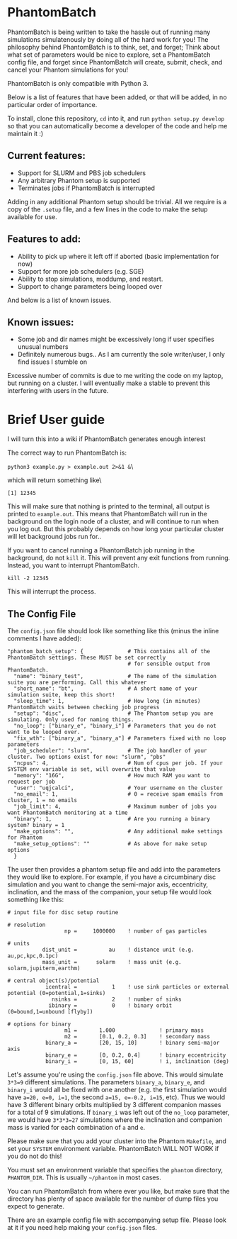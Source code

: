 # PhantomBatch

PhantomBatch is being written to take the hassle out of running many simulations simulatenously by doing all of the hard work for you!
The philosophy behind PhantomBatch is to think, set, and forget; Think about what set of parameters would be nice to explore, set a 
PhantomBatch config file, and forget since PhantomBatch will create, submit, check, and cancel your Phantom simulations for you!

PhantomBatch is only compatible with Python 3.

Below is a list of features that have been added, or that will be added, in no particular order of importance.

To install, clone this repository, `cd` into it, and run `python setup.py develop` so that you can automatically become
a developer of the code and help me maintain it :) 

## Current features:
- Support for SLURM and PBS job schedulers
- Any arbitrary Phantom setup is supported
- Terminates jobs if PhantomBatch is interrupted

Adding in any additional Phantom setup should be trivial. All we require is a copy of the `.setup` file,
and a few lines in the code to make the setup available for use.

## Features to add:
- Ability to pick up where it left off if aborted (basic implementation for now)
- Support for more job schedulers (e.g. SGE)
- Ability to stop simulations, moddump, and restart.
- Support to change parameters being looped over

And below is a list of known issues.

## Known issues:
- Some job and dir names might be excessively long if user specifies unusual numbers
- Definitely numerous bugs.. As I am currently the sole writer/user, I only find issues I stumble on

Excessive number of commits is due to me writing the code on my laptop, but running on a cluster. I will eventually
make a stable to prevent this interfering with users in the future.

# Brief User guide
I will turn this into a wiki if PhantomBatch generates enough interest

The correct way to run PhantomBatch is:

`python3 example.py > example.out 2>&1 &`\

which will return something like\

``[1] 12345``

This will make sure that nothing is printed to the terminal, all output is printed to `example.out`.
This means that PhantomBatch will run in the background on the login node of a cluster, and will continue to run when
you log out. But this probably depends on how long your particular cluster will let background jobs run for..

If you want to cancel running a PhantomBatch job running in the background, do not `kill` it. This will prevent any exit
functions from running. Instead, you want to interrupt PhantomBatch.

``kill -2 12345``

This will interrupt the process.

## The Config File

The `config.json` file should look like something like this (minus the inline comments I have added):
```
"phantom_batch_setup": {              # This contains all of the PhantomBatch settings. These MUST be set correctly
                                      # for sensible output from PhantomBatch.
  "name": "binary_test",              # The name of the simulation suite you are performing. Call this whatever
  "short_name": "bt",                 # A short name of your simulation suite, keep this short! 
  "sleep_time": 1,                    # How long (in minutes) PhantomBatch waits between checking job progress
  "setup": "disc",                    # The Phantom setup you are simulating. Only used for naming things.
  "no_loop": ["binary_e", "binary_i"] # Parameters that you do not want to be looped over.
  "fix_wth": ["binary_a", "binary_a"] # Parameters fixed with no loop parameters
  "job_scheduler": "slurm",           # The job handler of your cluster. Two options exist for now: "slurm", "pbs"
  "ncpus": 4,                         # Num of cpus per job. If your SYSTEM env variable is set, will overwrite that value
  "memory": "16G",                    # How much RAM you want to request per job
  "user": "uqjcalci",                 # Your username on the cluster
  "no_email": 1,                      # 0 = receive spam emails from cluster, 1 = no emails
  "job_limit": 4,                     # Maximum number of jobs you want PhantomBatch monitoring at a time
  "binary": 1,                        # Are you running a binary system? binary = 1
  "make_options": "",                 # Any additional make settings for Phantom
  "make_setup_options": ""            # As above for make setup options
  }

```
The user then provides a phantom setup file and add into the parameters they would like to explore. For example,
if you have a circumbinary disc simulation and you want to change the semi-major axis, eccentricity, inclination,
and the mass of the companion, your setup file would look something like this:

```
# input file for disc setup routine

# resolution
                  np =     1000000    ! number of gas particles

# units
           dist_unit =          au    ! distance unit (e.g. au,pc,kpc,0.1pc)
           mass_unit =      solarm    ! mass unit (e.g. solarm,jupiterm,earthm)

# central object(s)/potential
            icentral =           1    ! use sink particles or external potential (0=potential,1=sinks)
              nsinks =           2    ! number of sinks
             ibinary =           0    ! binary orbit (0=bound,1=unbound [flyby])

# options for binary
                  m1 =       1.000              ! primary mass
                  m2 =       [0.1, 0.2, 0.3]    ! secondary mass
            binary_a =       [20, 15, 10]       ! binary semi-major axis
            binary_e =       [0, 0.2, 0.4]      ! binary eccentricity
            binary_i =       [0, 15, 60]        ! i, inclination (deg)
```

Let's assume you're using the `config.json` file above. This would simulate `3*3=9` different simulations.
The parameters `binary_a`, `binary_e`, and `binary_i` would all be fixed with one another (e.g. the first simulation
would have `a=20, e=0, i=1`, the second `a=15, e=-0.2, i=15`, etc). Thus we would have 3 different binary orbits 
multiplied by 3 different companion masses for a total of 9 simulations. If `binary_i` was left out of the 
`no_loop` parameter, we would have `3*3*3=27` simulations where the inclination and companion mass is 
varied for each combination of `a` and `e`.

Please make sure that you add your cluster into the Phantom `Makefile`, and set your `SYSTEM` environment variable.
PhantomBatch WILL NOT WORK if you do not do this!

You must set an environment variable that specifies the `phantom` directory, `PHANTOM_DIR`.
This is usually `~/phantom` in most cases.

You can run PhantomBatch from where ever you like, but make sure that the directory has plenty
of space available for the number of dump files you expect to generate.

There are an example config file with accompanying setup file. Please look at it if you need help making your `config.json` files.

